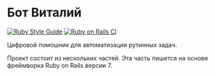# Бот Виталий
[![Ruby Style Guide](https://img.shields.io/badge/code_style-rubocop-brightgreen.svg)](https://github.com/rubocop/rubocop)
[![Ruby on Rails CI](https://github.com/uprising-oaod/Vitaly-the-Bot-web/actions/workflows/rubyonrails.yml/badge.svg?branch=main)](https://github.com/uprising-oaod/Vitaly-the-Bot-web/actions/workflows/rubyonrails.yml)

Цифровой помошник для автоматизации рутинных задач.

Проект состоит из нескольких частей. Эта часть пишется на основе фреймворка Ruby on Rails версии 7.
